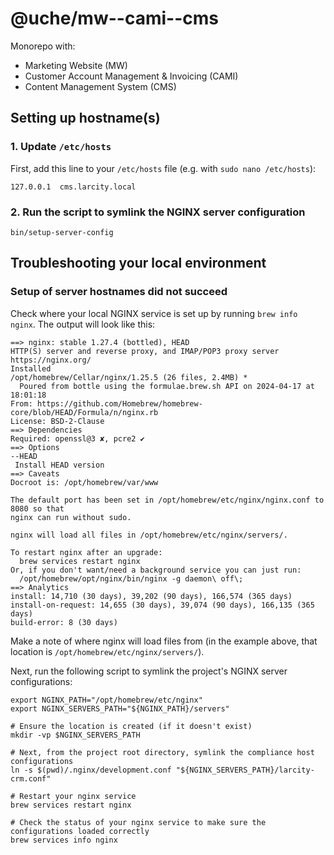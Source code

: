 # @uche/mw--cami--cms

Monorepo with:

- Marketing Website (MW)
- Customer Account Management & Invoicing (CAMI)
- Content Management System (CMS)

## Setting up hostname(s)

### 1. Update `/etc/hosts`

First, add this line to your `/etc/hosts` file (e.g. with `sudo nano /etc/hosts`):

```shell
127.0.0.1  cms.larcity.local
```

### 2. Run the script to symlink the NGINX server configuration

```shell
bin/setup-server-config
```

## Troubleshooting your local environment

### Setup of server hostnames did not succeed

Check where your local NGINX service is set up by running `brew info nginx`. The output will look like this:

```shell
==> nginx: stable 1.27.4 (bottled), HEAD
HTTP(S) server and reverse proxy, and IMAP/POP3 proxy server
https://nginx.org/
Installed
/opt/homebrew/Cellar/nginx/1.25.5 (26 files, 2.4MB) *
  Poured from bottle using the formulae.brew.sh API on 2024-04-17 at 18:01:18
From: https://github.com/Homebrew/homebrew-core/blob/HEAD/Formula/n/nginx.rb
License: BSD-2-Clause
==> Dependencies
Required: openssl@3 ✘, pcre2 ✔
==> Options
--HEAD
 Install HEAD version
==> Caveats
Docroot is: /opt/homebrew/var/www

The default port has been set in /opt/homebrew/etc/nginx/nginx.conf to 8080 so that
nginx can run without sudo.

nginx will load all files in /opt/homebrew/etc/nginx/servers/.

To restart nginx after an upgrade:
  brew services restart nginx
Or, if you don't want/need a background service you can just run:
  /opt/homebrew/opt/nginx/bin/nginx -g daemon\ off\;
==> Analytics
install: 14,710 (30 days), 39,202 (90 days), 166,574 (365 days)
install-on-request: 14,655 (30 days), 39,074 (90 days), 166,135 (365 days)
build-error: 8 (30 days)
```

Make a note of where nginx will load files from (in the example above, that location is `/opt/homebrew/etc/nginx/servers/`).

Next, run the following script to symlink the project's NGINX server configurations:

```shell
export NGINX_PATH="/opt/homebrew/etc/nginx"
export NGINX_SERVERS_PATH="${NGINX_PATH}/servers"

# Ensure the location is created (if it doesn't exist)
mkdir -vp $NGINX_SERVERS_PATH

# Next, from the project root directory, symlink the compliance host configurations
ln -s $(pwd)/.nginx/development.conf "${NGINX_SERVERS_PATH}/larcity-crm.conf"

# Restart your nginx service
brew services restart nginx

# Check the status of your nginx service to make sure the configurations loaded correctly
brew services info nginx
```
